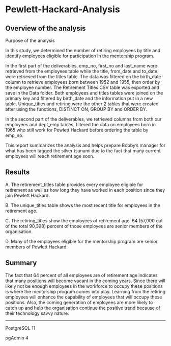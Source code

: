 # Pewlett-Hackard-Analysis

## Overview of the analysis

Purpose of the analysis

In this study, we determined the number of retiring employees by title and identify employees eligible for participation in the mentorship program.

In the first part of the deliverables, emp_no, first_no and last_name were retrieved from the employees table while the title, from_date and to_date were retrieved from the titles table. The data was filtered on the birth_date column to retrieve employees born between 1952 and 1955, then order by the employee number. The Retirement Titles CSV table was exported and save in the Data folder. Both employees and titles tables were joined on the primary key and filtered by birth_date and the information put in a new table. Unique_titles and retiring were the other 2 tables that were created after using the functions, DISTINCT ON, GROUP BY and ORDER BY.

In the second part of the deliverables, we retrieved columns from both our employees and dept_emp tables, filtered the data on employees born in 1965 who still work for Pewlett Hackard before ordering the table by emp_no.

This report summarizes the analysis and helps prepare Bobby’s manager for what has been tagged the silver tsunami due to the fact that many current employees will reach retirement age soon.

## Results
A. The retirement_titles table provides every employee eligible for retirement as well as how long they have worked in each position since they join Pewlett Hackard.

B. The unique_titles table shows the most recent title for employees in the retirement age.

C. The retiring_titles show the employees of retirement age. 64 (57,000 out of the total 90,398) percent of those employees are senior members of the organisation.

D. Many of the employees eligible for the mentorship program are senior members of Pewlett Hackard.


## Summary

The fact that 64 percent of all employees are of retirement age indicates that many positions will become vacant in the coming years. Since there will likely not be enough employees in the workforce to occupy these positions is where the mentorship program comes into play. Learning from the retiring employees will enhance the capability of employees that will occupy these positions. Also, the coming generation of employees are more likely to catch up and help the organisation continue the positive trend because of their technology savvy nature.


----------------------------------------
PostgreSQL 11

pgAdmin 4
